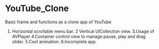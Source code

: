 # YouTube_Clone
Basic frame and functions as a clone app of YouTube

1. Horizontal scrollable menu bar.
2 Vertical UICollection view.
3.Usage of AVPlayer
4.Container control view to manage pause, play and drag slider.
5.Cool animation.
6.Incomplete app.
